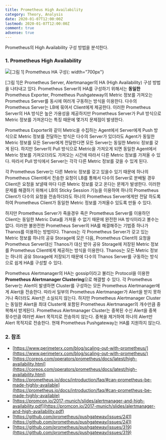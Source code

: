 ```yaml
---
title: Prometheus High Availability
category: Theory, Analysis
date: 2020-01-07T12:00:00Z
lastmod: 2020-01-07T12:00:00Z
comment: true
adsense: true
---
```


Prometheus의 High Availability 구성 방법을 분석한다.

### 1. Prometheus High Availability

![[그림 1] Prometheus HA 구성]({{site.baseurl}}/images/theory_analysis/Prometheus_High_Availability/Prometheus_HA.PNG){: width="700px"}

[그림 1]은 Prometheus Server, Alertmanager의 HA (High Availability) 구성 방법을 나타내고 있다. Prometheus Server의 HA를 구성하기 위해서는 **동일한** Prometheus Exporter, Prometheus Pushgateway의 Metric 정보를 가져오는 Prometheus Server를 동시에 여러개 구동하는 방식을 이용한다. 다수의 Prometheus Server는 LB에 묶여서 Client에게 제공한다. 이러한 Prometheus Server의 HA 방식은 높은 가용성을 제공하지만 Prometheus Server가 Pull 방식으로 Metric 정보를 가져온다는 특징 때문에 몇가지 문제점이 발생한다.

Prometheus Exporter와 같이 Metric을 수집하는 Agent에서 Server에게 Push 방식으로 Metric 정보를 전달하는 방식은 다수의 Server가 있더라도 Agent가 동일한 Metric 정보를 모든 Server에게 전달한다면 모든 Server는 동일한 Metric 정보를 갖게 된다. 하지만 Server의 Pull 방식으로 Metric을 가져오게 되면 동일한 Agent에서 Metric 정보를 가져오더라도 가져오는 시간에 따라서 다른 Metric 정보를 가져올 수 있다. 따라서 Pull 방식에서 Server는 각각 다른 Metric 정보를 갖을 수 있게 된다.

각 Prometheus Server는 다른 Metric 정보를 갖고 있을수 있기 때문에 하나의 Prometheus Client에서 전송한 요청이 LB를 통해서 다수의 Server로 분배될 경우 Client은 요청을 보낼때 마다 다른 Metric 정보를 갖고 온다는 문제가 발생한다. 이러한 문제를 해결하기 위해서 LB의 Sticky Session 기능을 이용하여 하나의 Prometheus Client가 다수의 요청을 전송하더라도 하나의 Prometheus Server에게만 전달 하도록하여 Prometheus Client가 동일한 Metric 정보를 가져올수 있도록 만들 수 있다.

하지만 Prometheus Server가 죽을경우 죽은 Prometheus Server를 이용하던 Client는 동일한 Metric Data를 가져올 수 없기 때문에 완전한 HA 방식이라고 볼수는 없다. 이러한 불완전한 Prometheus Server의 HA를 해결해주는 기법중 하나가 Thanos를 이용하는 방법이다. Thanos는 각 Prometheus Server가 갖고 있는 Metric 정보를 하나의 공유 Storage에 모은 다음, Prometheus Client의 요청을 Prometheus Server대신 Thanos가 대신 받아 공유 Storage에 저장된 Metric 정보를 Prometheus Client에게 제공하는 방식을 이용한다. Thanos는 모든 Metric 정보는 하나의 공유 Storage에 저장되기 때문에 다수의 Thanos Server를 구동하는 방식으로 쉽게 HA를 구성할 수 있다.

Prometheus Alertmanager의 HA는 gossip이라고 불리는 Protocol을 이용한 **Prometheus Alertmanager Clustering**으로 해결할 수 있다. 각 Prometheus Server는 Alert이 발생하면 Cluster를 구성하는 모든 Prometheus Alertmanager에게 Alert을 전송한다. 따라서 일부의 Prometheus Alertmanager가 Alert을 받지 못하거나 죽더라도 Alert은 소실되지 않는다. 하지만 Prometheus Alertmanager Cluster는 동일한 Alert을 최대 Cluster에 포함된 Prometheus Alertmanager의 개수만큼 중복해서 받게된다. Prometheus Alertmanager Cluster는 중복된 수신 Alert을 중복 횟수만큼 여러번 Alert 목적지로 전송하지 않는다. 중복을 제거하여 하나의 Alert만 Alert 목적지로 전송한다. 현재 Prometheus Pushgateway는 HA를 지원하지 않는다.

### 2. 참조

* [https://www.perimeterx.com/blog/scaling-out-with-prometheus/](https://www.perimeterx.com/blog/scaling-out-with-prometheus/)
* [https://coreos.com/operators/prometheus/docs/latest/high-availability.html](https://coreos.com/operators/prometheus/docs/latest/high-availability.html)
* [https://prometheus.io/docs/introduction/faq/#can-prometheus-be-made-highly-available](https://prometheus.io/docs/introduction/faq/#can-prometheus-be-made-highly-available)
* [https://promcon.io/2017-munich/slides/alertmanager-and-high-availability.pdf](https://promcon.io/2017-munich/slides/alertmanager-and-high-availability.pdf)
* [https://github.com/prometheus/pushgateway/issues/241](https://github.com/prometheus/pushgateway/issues/241)
* [https://github.com/prometheus/pushgateway/issues/319](https://github.com/prometheus/pushgateway/issues/319)
